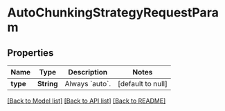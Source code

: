 # AutoChunkingStrategyRequestParam
## Properties

| Name | Type | Description | Notes |
|------------ | ------------- | ------------- | -------------|
| **type** | **String** | Always &#x60;auto&#x60;. | [default to null] |

[[Back to Model list]](../README.md#documentation-for-models) [[Back to API list]](../README.md#documentation-for-api-endpoints) [[Back to README]](../README.md)

